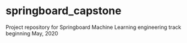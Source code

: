 # springboard_capstone
Project repository for Springboard Machine Learning engineering track beginning May, 2020

